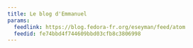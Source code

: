 ```yaml
---
title: Le blog d'Emmanuel
params:
  feedlink: https://blog.fedora-fr.org/eseyman/feed/atom
  feedid: fe74bbd4f744609bbd03cfb8c3806998
---
```

